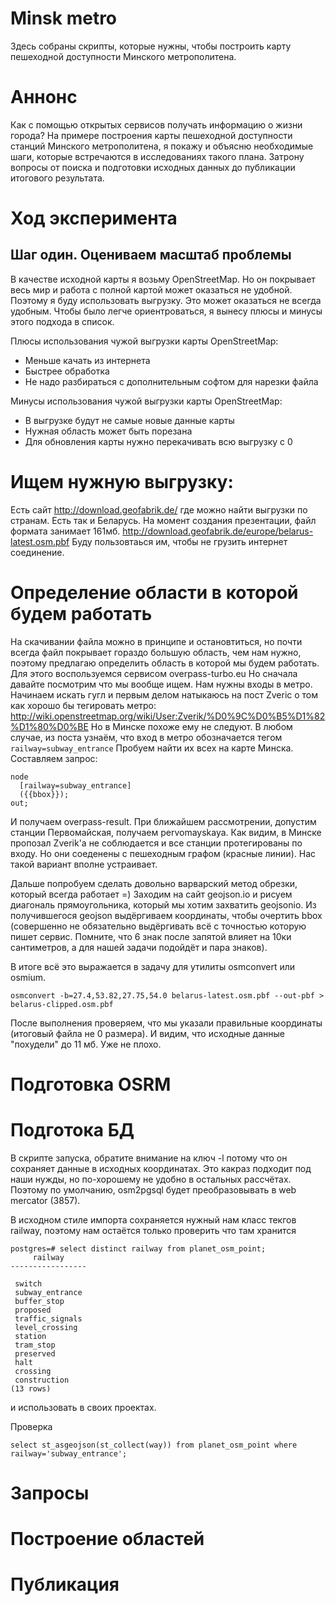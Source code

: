 # Minsk metro

Здесь собраны скрипты, которые нужны, чтобы построить карту пешеходной доступности Минского метрополитена.

# Аннонс

Как с помощью открытых сервисов получать информацию о жизни города? На примере построения карты пешеходной доступности станций Минского метрополитена, я покажу и объясню необходимые шаги, которые встречаются в исследованиях такого плана. Затрону вопросы от поиска и подготовки исходных данных до публикации итогового результата.

# Ход эксперимента

## Шаг один. Оцениваем масштаб проблемы

В качестве исходной карты я возьму OpenStreetMap. Но он покрывает весь мир и работа с полной картой может оказаться не удобной. Поэтому я буду использовать выгрузку. Это может оказаться не всегда удобным. Чтобы было легче ориентроваться, я вынесу плюсы и минусы этого подхода в список.

Плюсы использования чужой выгрузки карты OpenStreetMap:

 - Меньше качать из интернета
 - Быстрее обработка
 - Не надо разбираться с дополнительным софтом для нарезки файла

Минусы использования чужой выгрузки карты OpenStreetMap:

 - В выгрузке будут не самые новые данные карты
 - Нужная область может быть порезана
 - Для обновления карты нужно перекачивать всю выгрузку с 0

# Ищем нужную выгрузку:

Есть сайт http://download.geofabrik.de/ где можно найти выгрузки по странам. Есть так и Беларусь. На момент создания презентации, файл формата занимает 161мб. http://download.geofabrik.de/europe/belarus-latest.osm.pbf
Буду пользовтаься им, чтобы не грузить интернет соединение.

# Определение области в которой будем работать

На скачивании файла можно в принципе и остановтиться, но почти всегда файл покрывает гораздо большую область, чем нам нужно, поэтому предлагаю определить область в которой мы будем работать. Для этого воспользуемся сервисом overpass-turbo.eu
Но сначала давайте посмотрим что мы вообще ищем. Нам нужны входы в метро.
Начинаем искать гугл и первым делом натыкаюсь на пост Zveric о том как хорошо бы тегировать метро: http://wiki.openstreetmap.org/wiki/User:Zverik/%D0%9C%D0%B5%D1%82%D1%80%D0%BE
Но в Минске похоже ему не следуют. В любом случае, из поста узнаём, что вход в метро обозначается тегом `railway=subway_entrance`
Пробуем найти их всех на карте Минска.
Составляем запрос:
```
node
  [railway=subway_entrance]
  ({{bbox}});
out;
```
И получаем overpass-result. При ближайшем рассмотрении, допустим станции Первомайская, получаем pervomayskaya. Как видим, в Минске пропозал Zverik'a не соблюдается и все станции протегированы по входу. Но они соеденены с пешеходным графом (красные линии). Нас такой вариант вполне устраивает.

Дальше попробуем сделать довольно варварский метод обрезки, который всегда работает =) Заходим на сайт geojson.io и рисуем диагональ прямоугольника, который мы хотим захватить geojsonio. Из получившегося geojson выдёргиваем координаты, чтобы очертить bbox (совершенно не обязательно выдёргивать всё с точностью которую пишет сервис. Помните, что 6 знак после запятой влияет на 10ки сантиметров, а для нашей задачи подойдёт и пара знаков).

В итоге всё это выражается в задачу для утилиты osmconvert или osmium.
```
osmconvert -b=27.4,53.82,27.75,54.0 belarus-latest.osm.pbf --out-pbf > belarus-clipped.osm.pbf
```
После выполнения проверяем, что мы указали правильные координаты (итоговый файла не 0 размера). И видим, что исходные данные "похудели" до 11 мб. Уже не плохо.

# Подготовка OSRM
# Подготока БД

В скрипте запуска, обратите внимание на ключ -l потому что он сохраняет данные в исходных координатах. Это какраз подходит под наши нужды, но по-хорошему не удобно в остальных рассчётах. Поэтому по умолчанию, osm2pgsql будет преобразовывать в web mercator (3857).

В исходном стиле импорта сохраняется нужный нам класс текгов railway, поэтому нам остаётся только проверить что там хранится
```
postgres=# select distinct railway from planet_osm_point;
     railway
-----------------

 switch
 subway_entrance
 buffer_stop
 proposed
 traffic_signals
 level_crossing
 station
 tram_stop
 preserved
 halt
 crossing
 construction
(13 rows)
```
и использовать в своих проектах.

Проверка

```
select st_asgeojson(st_collect(way)) from planet_osm_point where railway='subway_entrance';
```

# Запросы
# Построение областей
# Публикация
